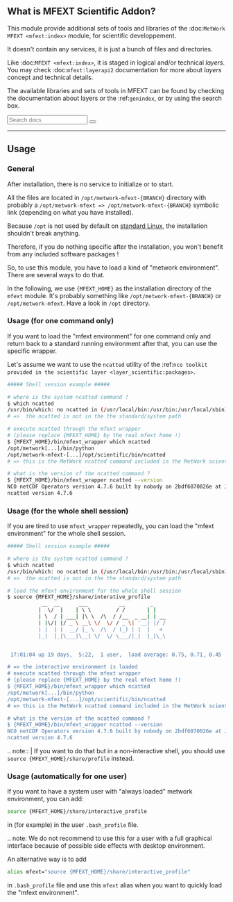 ## What is MFEXT Scientific Addon?

This module provide additional sets of tools and libraries of the :doc:`MetWork MFEXT <mfext:index>` module, for scientific developpement.

It doesn't contain any services, it is just a bunch of files and directories.

Like :doc:`MFEXT <mfext:index>`, it is staged in logical and/or technical *layers*. You may check :doc:`mfext:layerapi2` documentation for more about *layers* concept and technical details.

The available libraries and sets of tools in MFEXT can be found by checking 
the documentation about layers or the :ref:`genindex`, or by using the search box.
<div role="search">
  <form id="rtd-search-form" class="wy-form" action="search.html" method="get">
    <input type="text" name="q" placeholder="Search docs" />
    <input type="hidden" name="check_keywords" value="yes" />
    <input type="hidden" name="area" value="default" />
    <button type="submit"><i class="fa fa-search"></i></button>
  </form>
</div>

_ _ _

## Usage

### General

After installation, there is no service to initialize or to start.

All the files are located in `/opt/metwork-mfext-{BRANCH}` directory with probably
a `/opt/metwork-mfext => /opt/metwork-mfext-{BRANCH}` symbolic link (depending
on what you have installed).

Because `/opt` is not used by default on [standard Linux](https://en.wikipedia.org/wiki/Filesystem_Hierarchy_Standard), the installation shouldn't break anything.

Therefore, if you do nothing specific after the installation, you won't benefit from any included software packages !

So, to use this module, you have to load a kind of "metwork environment". There are several ways to do that.

In the following, we use `{MFEXT_HOME}` as the installation directory of the `mfext` module. It's probably something like `/opt/metwork-mfext-{BRANCH}` or `/opt/metwork-mfext`. Have a look in `/opt` directory.

### Usage (for one command only)

If you want to load the "mfext environment" for one command only and return back to a standard running environment after that, you can use the specific wrapper.

Let's assume we want to use the `ncatted` utility of the :ref:`nco toolkit provided in the scientific layer <layer_scientific:packages>`.

```bash
##### Shell session example #####

# where is the system ncatted command ?
$ which ncatted
/usr/bin/which: no ncatted in (/usr/local/bin:/usr/bin:/usr/local/sbin)
# =>  the ncatted is not in the the standard/system path

# execute ncatted through the mfext wrapper
# (please replace {MFEXT_HOME} by the real mfext home !)
$ {MFEXT_HOME}/bin/mfext_wrapper which ncatted
/opt/metwork[...]/bin/python
/opt/metwork-mfext-[...]/opt/scientific/bin/ncatted
# => this is the MetWork ncatted command included in the MetWork scientific layer

# what is the version of the ncatted command ?
$ {MFEXT_HOME}/bin/mfext_wrapper ncatted --version
NCO netCDF Operators version 4.7.6 built by nobody on 2bdf6070026e at Jun  6 2019 21:01:07
ncatted version 4.7.6

```

### Usage (for the whole shell session)

If you are tired to use `mfext_wrapper` repeatedly, you can load the "mfext environment" for the whole shell session.

```bash
##### Shell session example #####

# where is the system ncatted command ?
$ which ncatted
/usr/bin/which: no ncatted in (/usr/local/bin:/usr/bin:/usr/local/sbin)
# =>  the ncatted is not in the the standard/system path

# load the mfext environment for the whole shell session
$ source {MFEXT_HOME}/share/interative_profile
           __  __      ___          __        _
          |  \/  |    | \ \        / /       | |
          | \  / | ___| |\ \  /\  / /__  _ __| | __
          | |\/| |/ _ \ __\ \/  \/ / _ \| '__| |/ /
          | |  | |  __/ |_ \  /\  / (_) | |  |   <
          |_|  |_|\___|\__| \/  \/ \___/|_|  |_|\_\


 17:01:04 up 19 days,  5:22,  1 user,  load average: 0.75, 0.71, 0.45

# => the interactive environment is loaded
# execute ncatted through the mfext wrapper
# (please replace {MFEXT_HOME} by the real mfext home !)
$ {MFEXT_HOME}/bin/mfext_wrapper which ncatted
/opt/metwork[...]/bin/python
/opt/metwork-mfext-[...]/opt/scientific/bin/ncatted
# => this is the MetWork ncatted command included in the MetWork scientific layer

# what is the version of the ncatted command ?
$ {MFEXT_HOME}/bin/mfext_wrapper ncatted --version
NCO netCDF Operators version 4.7.6 built by nobody on 2bdf6070026e at Jun  6 2019 21:01:07
ncatted version 4.7.6
```

.. note:: 
   | If you want to do that but in a non-interactive shell, you should use `source {MFEXT_HOME}/share/profile` instead.

### Usage (automatically for one user)

If you want to have a system user with "always loaded" metwork environment, you can add:

```bash
source {MFEXT_HOME}/share/interactive_profile
```

in (for example) in the user `.bash_profile` file.

.. note: 
    We do not recommend to use this for a user with a full graphical interface because of possible side effects with desktop environment.

An alternative way is to add

```bash
alias mfext="source {MFEXT_HOME}/share/interactive_profile"
```

in `.bash_profile` file and use this `mfext` alias when you want to quickly load the "mfext environment".
